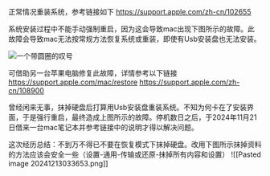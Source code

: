 正常情况重装系统，参考链接如下
https://support.apple.com/zh-cn/102655

系统安装过程中不能手动强制重启，因为这会导致mac出现下图所示的故障。此故障会导致mac无法按常规方法恢复系统或重装，即使有Usb安装盘也无法安装。

![一个带圆圈的叹号](https://cdsassets.apple.com/live/7WUAS350/images/macos/macos-startup-exclamation-mark-in-circle.png)

可借助另一台苹果电脑修复此故障，详情参考以下链接
https://support.apple.com/mac/restore
https://support.apple.com/zh-cn/108900 

曾经闲来无事，抹掉硬盘后打算用Usb安装盘重装系统。不知为何卡在了安装界面，于是强行重启，最终造成上图所示的故障。停机数日之后，于2024年11月21日借来一台mac笔记本并参考链接中的说明才得以解决问题。

这次经历总结：不到万不得已不要在恢复模式下抹掉硬盘。改用下图所示抹掉资料的方法应该会安全一些（设置-通用-传输或还原-抹掉所有内容和设置）
![[Pasted image 20241213033653.png]]